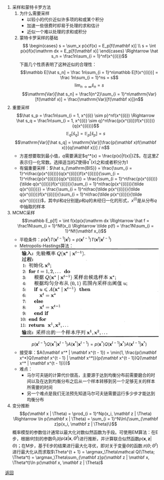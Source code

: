 1. 采样和蒙特卡罗方法
    1. 为什么需要采样
        - 以较小的代价近似许多项的和或某个积分
        - 加速一些很费时却易于处理的求和估计
        - 近似一个难以处理的求和或积分
    2. 蒙特卡罗采样的基础
        $$
        \begin{cases}
            s = \sum_x p(x)f(x) = E_p[f(\mathbf x)] \\
            s = \int p(x)f(x)\mathrm dx = E_p[f(\mathbf x)]
        \end{cases}
        \Rightarrow \hat s_n = \frac1n\sum_{i = 1}^nf(x^{(i)})$$
        下面几个性质表明了这种近似的合理性：
        $$\mathbb E[\hat s_n] = \frac 1n\sum_{i = 1}^n\mathbb E[f(x^{(i)})] = \frac 1n\sum_{i = 1}^ns = s$$
        $$\lim_{n \rightarrow \infty}\hat s_n = s$$
        $$\mathrm{Var}[\hat s_n] = \frac1{n^2}\sum_{i = 1}^n\mathrm{Var}[f(\mathbf x)] = \frac{\mathrm{Var}[f(\mathbf x)]}n$$
2. 重要采样
    $$\hat s_p = \frac1n\sum_{i = 1, x^{(i)} \sim p}^nf(x^{(i)}) \Rightarrow \hat s_q = \frac1n\sum_{i = 1, x^{(i)} \sim q}^n\frac{p(x^{(i)})f(x^{(i)})}{q(x^{(i)})}$$
    $$\mathbb E_q[\hat s_q] = \mathbb E_p[\hat s_p] = s$$
    $$\mathrm{Var}[\hat s_q] = \mathrm{Var}[\frac{p(\mathbf x)f(\mathbf x)}{q(\mathbf x)}] / n$$
    - 方差想要取到最小值，$q$需要满足$q^*(x) = \frac{p(x)|f(x)|}Z$。在这里$Z$表示归一化常数。选择适当的$Z$使得$q^*(x)$之和或者积分为1
    - 有偏重要采样：$\hat s_{\mathrm{BIS}} = \frac{\sum_{i = 1}^n\frac{p(x^{(i)})}{q(x^{(i)})}f(x^{(i)})}{\sum_{i = 1}^n\frac{p(x^{(i)})}{q(x^{(i)})}} = \frac{\sum_{i = 1}^n\frac{p(x^{(i)})}{\tilde q(x^{(i)})}f(x^{(i)})}{\sum_{i = 1}^n\frac{p(x^{(i)})}{\tilde q(x^{(i)})}} = \frac{\sum_{i = 1}^n\frac{\tilde p(x^{(i)})}{\tilde q(x^{(i)})}f(x^{(i)})}{\sum_{i = 1}^n\frac{\tilde p(x^{(i)})}{\tilde q(x^{(i)})}}$，其中$\tilde p$和$\tilde q$分别是$p$和$q$的未经归一化的形式，$x^{(i)}$是从分布$q$中抽取的样本
3. MCMC采样
    $$\mathbb E_p[f] = \int f(x)p(x)\mathrm dx \Rightarrow \hat f = \frac1N\sum_{i = 1}^Nf(x_i) \Rightarrow \tilde p(f) = \frac1N\sum_{i = 1}^Nf(\mathbf x_i)$$
    - 平稳条件：$p(\mathbf x^t)T(\mathbf x^{t - 1} | \mathbf x^t) = p(\mathbf x^{t - 1})T(\mathbf x^t | \mathbf x^{t - 1})$
    - Metropolis-Hastings算法：
        ![Metropolis-Hastings](Metropolis-Hastings.png 'Metropolis-Hastings')
        $$p(\mathbf x^{t - 1})Q(\mathbf x^* | \mathbf x^{t - 1})A(\mathbf x^* | \mathbf x^{t - 1}) = p(\mathbf x^*)Q(\mathbf x^{t - 1} | \mathbf x^*)A(\mathbf x^{t - 1} | \mathbf x^*)$$
    - 接受率：$A(\mathbf x^* | \mathbf x^{t - 1}) = \min(1, \frac{p(\mathbf x^*)Q(\mathbf x^{t - 1} | \mathbf x^*)}{p(\mathbf x^{t - 1})Q(\mathbf x^* | \mathbf x^{t - 1})})$
    - 难点：
        - 马尔可夫链的计算代价很高，主要源于达到均衡分布前需要磨合的时间以及在达到均衡分布之后从一个样本转移到另一个足够无关的样本所需要的时间
        - 另一个难点是我们无法预先知道马尔可夫链需要运行多少步才能达到均衡分布
4. 变分推断
	$$p(\mathbf x | \Theta) = \prod_{i = 1}^Np(x_i, \mathbf z | \Theta) \Rightarrow \ln p(\mathbf x | \Theta) = \sum_{i = 1}^N\ln\{\sum_{\mathbf z}p(x_i, \mathbf z | \Theta)\}$$
	概率模型的参数估计通常以最大化对数似然函数为手段。可使用EM算法：在E步，根据$t$时刻的参数$\Theta_t$对$p(\mathbf z | \mathbf x, \Theta^t)$进行推断，并计算联合似然函数$p(\mathbf x, \mathbf z | \Theta)$；在M步，基于E步的结果进行最大化寻优，即对关于变量$\Theta$的函数$\mathcal Q(\Theta; \Theta^t)$进行最大化从而求取$\Theta^{t + 1} = \argmax_\Theta\mathcal Q(\Theta; \Theta^t) = \argmax_\Theta\sum_{\mathbf z}p(\mathbf z | \mathbf x, \Theta^t)\ln p(\mathbf x, \mathbf z | \Theta)$


[返回](readme.md)